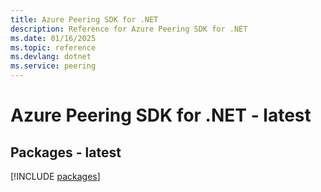 ```yaml
---
title: Azure Peering SDK for .NET
description: Reference for Azure Peering SDK for .NET
ms.date: 01/16/2025
ms.topic: reference
ms.devlang: dotnet
ms.service: peering
---
```

# Azure Peering SDK for .NET - latest
## Packages - latest
[!INCLUDE [packages](peering-index.md)]